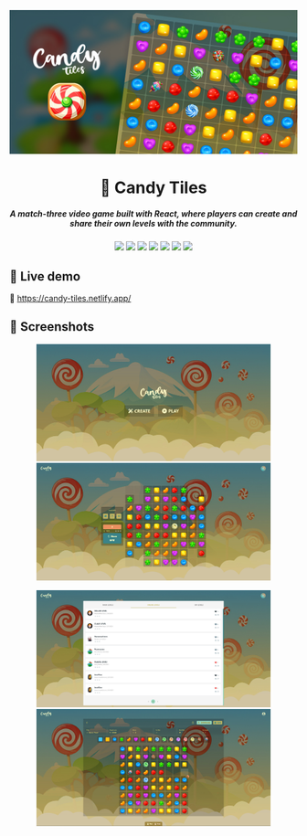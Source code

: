 ![Banner](.github/assets/social-banner.jpg)

<h1 align="center">
 🍭 Candy Tiles
</h1>

<h5 align="center">
  A match-three video game built with React, where players can create and share their own levels with the community.
</h5>

<p align="center">
  <img src="https://img.shields.io/badge/Vite-B73BFE?style=for-the-badge&logo=vite&logoColor=FFD62E"/>
  <img src="https://img.shields.io/badge/TypeScript-007ACC?style=for-the-badge&logo=typescript&logoColor=white"/>
  <img src="https://img.shields.io/badge/React-20232A?style=for-the-badge&logo=react&logoColor=61DAFB"/>
  <img src="https://img.shields.io/badge/React_Router-CA4245?style=for-the-badge&logo=react-router&logoColor=white"/>
  <img src="https://img.shields.io/badge/Tailwind_CSS-38B2AC?style=for-the-badge&logo=tailwind-css&logoColor=white"/>
  <img src="https://img.shields.io/badge/Material%20UI-007FFF?style=for-the-badge&logo=mui&logoColor=white"/>
  <img src="https://img.shields.io/badge/Supabase-181818?style=for-the-badge&logo=supabase&logoColor=white"/>
</p>

## 🚀 Live demo
🔗 https://candy-tiles.netlify.app/

## 📸 Screenshots

<p align="center">
  <img src=".github/assets/screenshots/0.jpg" width="410"></img>
  <img src=".github/assets/screenshots/1.jpg" width="410"></img>
</p>

<p align="center">
  <img src=".github/assets/screenshots/2.jpg" width="410"></img>
  <img src=".github/assets/screenshots/3.jpg" width="410"></img>
</p>
